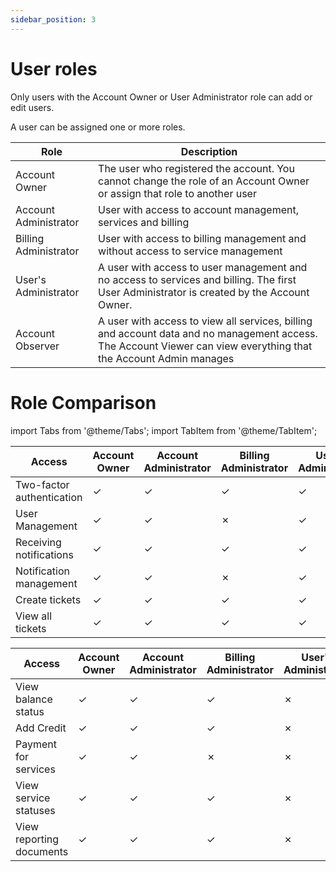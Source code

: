```yaml
---
sidebar_position: 3
---
```


# User roles

Only users with the Account Owner or User Administrator role can add or edit users.

A user can be assigned one or more roles.


| Role | Description |
| ------------- | ------------- |
| Account Owner  | The user who registered the account. You cannot change the role of an Account Owner or assign that role to another user  |
| Account Administrator  | User with access to account management, services and billing  |
| Billing Administrator  | User with access to billing management and without access to service management  |
| User's Administrator  | A user with access to user management and no access to services and billing. The first User Administrator is created by the Account Owner.  |
| Account Observer | A user with access to view all services, billing and account data and no management access. The Account Viewer can view everything that the Account Admin manages  |


# Role Comparison

import Tabs from '@theme/Tabs';
import TabItem from '@theme/TabItem';

<Tabs>
  <TabItem value="account" label="Account" default>

| Access  | Account Owner | Account Administrator | Billing Administrator | User's Administrator | Account Observer |
| ------- | ------------- | --------------------- | --------------------- | -------------------- | ---------------- |
|   Two-factor authentication   | ✓ | ✓ | ✓ | ✓ | ✓ |
|   User Management   | ✓ | ✓ | ✗ | ✓ | ✗ |
|   Receiving notifications   | ✓ | ✓ | ✓ | ✓ | ✓ |
|   Notification management   | ✓ | ✓ | ✗ | ✓ | ✗ |
|   Create tickets   | ✓ | ✓ | ✓ | ✓ | ✓ |
|   View all tickets   | ✓ | ✓ | ✓ | ✓ | ✓ |


  </TabItem>
  <TabItem value="billing" label="Billing">

| Access  | Account Owner | Account Administrator | Billing Administrator | User's Administrator | Account Observer |
| ------- | ------------- | --------------------- | --------------------- | -------------------- | ---------------- |
|   View balance status   | ✓ | ✓ | ✓ | ✗ | ✓ |
|   Add Credit   | ✓ | ✓ | ✓ | ✗ | ✗ |
|   Payment for services   | ✓ | ✓ | ✗ | ✗ | ✗ |
|   View service statuses   | ✓ | ✓ | ✓ | ✗ | ✗ |
|   View reporting documents   | ✓ | ✓ | ✓ | ✗ | ✓ |

  </TabItem>